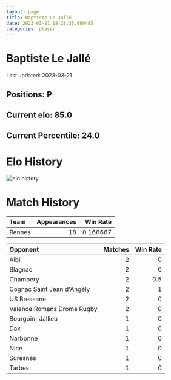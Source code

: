 ```yaml
---  
layout: page  
title: Baptiste Le Jallé  
date: 2023-03-21 18:28:35.688485  
categories: player  
---
```

# Baptiste Le Jallé


Last updated: 2023-03-21
## Positions: P

## Current elo: 85.0

## Current Percentile: 24.0

# Elo History


![elo history](history_BaptisteLeJallé.png)
# Match History


| Team   |   Appearances |   Win Rate |
|:-------|--------------:|-----------:|
| Rennes |            18 |   0.166667 |

| Opponent                   |   Matches |   Win Rate |
|:---------------------------|----------:|-----------:|
| Albi                       |         2 |        0   |
| Blagnac                    |         2 |        0   |
| Chambery                   |         2 |        0.5 |
| Cognac Saint Jean d'Angély |         2 |        1   |
| US Bressane                |         2 |        0   |
| Valence Romans Drome Rugby |         2 |        0   |
| Bourgoin-Jallieu           |         1 |        0   |
| Dax                        |         1 |        0   |
| Narbonne                   |         1 |        0   |
| Nice                       |         1 |        0   |
| Suresnes                   |         1 |        0   |
| Tarbes                     |         1 |        0   |